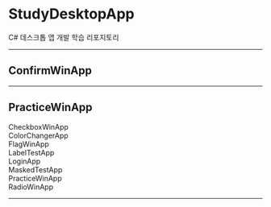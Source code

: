 # StudyDesktopApp
C# 데스크톱 앱 개발 학습 리포지토리


-------------------------------------

## ConfirmWinApp


-------------------------------------
## PracticeWinApp
CheckboxWinApp </br>
ColorChangerApp </br>
FlagWinApp </br>
LabelTestApp </br>
LoginApp </br>
MaskedTestApp </br>
PracticeWinApp </br>
RadioWinApp </br>

-------------------------------------
